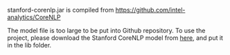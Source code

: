 stanford-corenlp.jar is compiled from https://github.com/intel-analytics/CoreNLP


The model file is too large to be put into Github repository. To use the project, 
please download the Stanford CoreNLP model from [here](https://drive.google.com/open?id=0B9zID9CU9HQeMEt6clEwT2dFdms), 
and put it in the lib folder. 